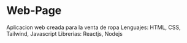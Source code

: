 # Web-Page
 Aplicacion web creada para la venta de ropa
 Lenguajes: HTML, CSS, Tailwind, Javascript
 Librerias: Reactjs, Nodejs
